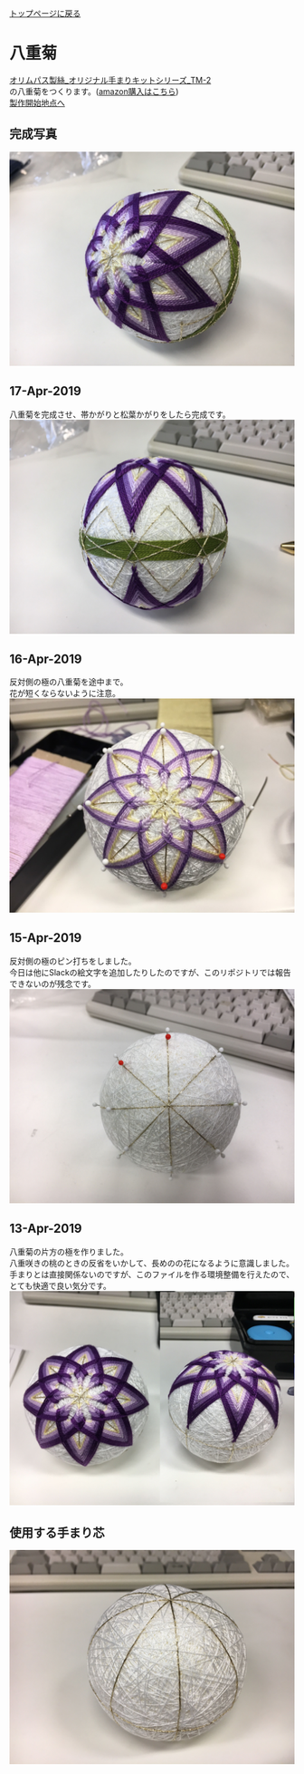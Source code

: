 [トップページに戻る](https://github.com/Masaki-Okuyama/Temari-craft/blob/master/README.md#temari-craft)

# 八重菊
[オリムパス製絲_オリジナル手まりキットシリーズ_TM-2](https://www.olympus-thread.com/lineup/handicraftkit/threadball/threadballkit/4971451625028.html/)  
の八重菊をつくります。([amazon購入はこちら](https://www.amazon.co.jp/%E3%82%AA%E3%83%AA%E3%83%A0%E3%83%91%E3%82%B9%E8%A3%BD%E7%B5%B2-Olympus-Thred-TM-2-%E3%81%A4%E3%82%80%E5%9E%8B%E3%82%AF%E3%83%AD%E3%82%B9%E3%83%BB%E5%85%AB%E9%87%8D%E8%8F%8A/dp/B002KLLSW6/ref=pd_sbs_0_3/355-9478941-9994110?_encoding=UTF8&pd_rd_i=B002KLLSW6&pd_rd_r=5535e8c8-5533-11e9-b1ec-4195d1721e5d&pd_rd_w=uzkh7&pd_rd_wg=F1IT5&pf_rd_p=ad2ea29d-ea11-483c-9db2-6b5875bb9b73&pf_rd_r=4JDA06A1M78WRNVJTRPK&psc=1&refRID=4JDA06A1M78WRNVJTRPK))  
[製作開始地点へ](#%E4%BD%BF%E7%94%A8%E3%81%99%E3%82%8B%E6%89%8B%E3%81%BE%E3%82%8A%E8%8A%AF)  

## 完成写真
![6th_after](https://github.com/Masaki-Okuyama/Temari-craft/blob/images/6th_after.jpg)

## 17-Apr-2019
八重菊を完成させ、帯かがりと松葉かがりをしたら完成です。  
![20190417](https://github.com/Masaki-Okuyama/Temari-craft/blob/images/20190417.jpg)

## 16-Apr-2019
反対側の極の八重菊を途中まで。  
花が短くならないように注意。  
![20190416](https://github.com/Masaki-Okuyama/Temari-craft/blob/images/20190416.jpg)

## 15-Apr-2019
反対側の極のピン打ちをしました。  
今日は他にSlackの絵文字を追加したりしたのですが、このリポジトリでは報告できないのが残念です。
![20190415](https://github.com/Masaki-Okuyama/Temari-craft/blob/images/20190415.jpg)

## 13-Apr-2019
八重菊の片方の極を作りました。  
八重咲きの桃のときの反省をいかして、長めのの花になるように意識しました。  
手まりとは直接関係ないのですが、このファイルを作る環境整備を行えたので、とても快適で良い気分です。  
![20190413](https://github.com/Masaki-Okuyama/Temari-craft/blob/images/20190413.jpg)

## 使用する手まり芯
![6th_before](https://github.com/Masaki-Okuyama/Temari-craft/blob/images/6th_before.jpg)
